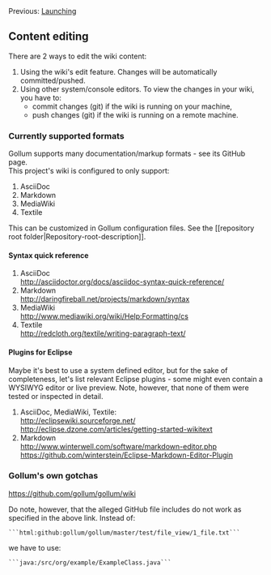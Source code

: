 <!-- --- title: Usage -->

<!-- SIMPLE HORIZONTAL NAVIGATOR -->
<div class="horizontal-navigator">
	<span>
		Previous: <a href="./02-Launching">Launching</a>
	</span>
</div>

## Content editing

There are 2 ways to edit the wiki content:

1. Using the wiki's edit feature. Changes will be automatically committed/pushed.
2. Using other system/console editors. To view the changes in your wiki, you have to:
	* commit changes (git) if the wiki is running on your machine,
	* push changes (git) if the wiki is running on a remote machine.

### Currently supported formats

Gollum supports many documentation/markup formats - see its GitHub page.  
This project's wiki is configured to only support:

1. AsciiDoc
2. Markdown
3. MediaWiki
4. Textile

This can be customized in Gollum configuration files. See the [[repository root folder|Repository-root-description]].

#### Syntax quick reference

1. AsciiDoc  
	<http://asciidoctor.org/docs/asciidoc-syntax-quick-reference/>
2. Markdown  
	<http://daringfireball.net/projects/markdown/syntax>
3. MediaWiki  
	<http://www.mediawiki.org/wiki/Help:Formatting/cs>
4. Textile  
	<http://redcloth.org/textile/writing-paragraph-text/>

#### Plugins for Eclipse

Maybe it's best to use a system defined editor, but for the sake of completeness, let's list relevant Eclipse plugins - some might even contain a WYSIWYG editor or live preview. Note, however, that none of them were tested or inspected in detail.

1. AsciiDoc, MediaWiki, Textile:  
	<http://eclipsewiki.sourceforge.net/>  
	<http://eclipse.dzone.com/articles/getting-started-wikitext>  
2. Markdown  
	<http://www.winterwell.com/software/markdown-editor.php>  
	<https://github.com/winterstein/Eclipse-Markdown-Editor-Plugin>

### Gollum's own gotchas

<https://github.com/gollum/gollum/wiki>

Do note, however, that the alleged GitHub file includes do not work as specified in the above link. Instead of:

<code>\`\`\`html:github:gollum/gollum/master/test/file_view/1_file.txt\`\`\`</code>

we have to use:

<code>\`\`\`java:/src/org/example/ExampleClass.java\`\`\`</code>
